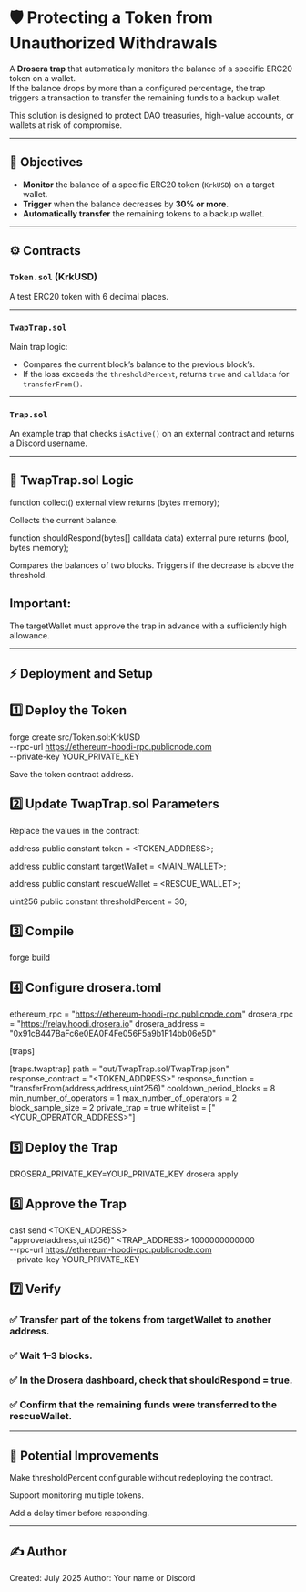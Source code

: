 # 🛡️ Protecting a Token from Unauthorized Withdrawals

A **Drosera trap** that automatically monitors the balance of a specific ERC20 token on a wallet.  
If the balance drops by more than a configured percentage, the trap triggers a transaction to transfer the remaining funds to a backup wallet.

This solution is designed to protect DAO treasuries, high-value accounts, or wallets at risk of compromise.

---

## 🎯 Objectives

- **Monitor** the balance of a specific ERC20 token (`KrkUSD`) on a target wallet.
- **Trigger** when the balance decreases by **30% or more**.
- **Automatically transfer** the remaining tokens to a backup wallet.

---

## ⚙️ Contracts

### `Token.sol` (KrkUSD)
A test ERC20 token with 6 decimal places.

---

### `TwapTrap.sol`
Main trap logic:

- Compares the current block’s balance to the previous block’s.
- If the loss exceeds the `thresholdPercent`, returns `true` and `calldata` for `transferFrom()`.

---

### `Trap.sol`
An example trap that checks `isActive()` on an external contract and returns a Discord username.

---

## 🧩 TwapTrap.sol Logic
function collect() external view returns (bytes memory);

Collects the current balance.

function shouldRespond(bytes[] calldata data) external pure returns (bool, bytes memory);

Compares the balances of two blocks.
Triggers if the decrease is above the threshold.

## Important:
The targetWallet must approve the trap in advance with a sufficiently high allowance.

----

## ⚡ Deployment and Setup
## 1️⃣ Deploy the Token

forge create src/Token.sol:KrkUSD \
  --rpc-url https://ethereum-hoodi-rpc.publicnode.com \
  --private-key YOUR_PRIVATE_KEY
  
 Save the token contract address. 

 ## 2️⃣ Update TwapTrap.sol Parameters
Replace the values in the contract:

address public constant token = <TOKEN_ADDRESS>;

address public constant targetWallet = <MAIN_WALLET>;

address public constant rescueWallet = <RESCUE_WALLET>;

uint256 public constant thresholdPercent = 30;

## 3️⃣ Compile
forge build

## 4️⃣ Configure drosera.toml

ethereum_rpc = "https://ethereum-hoodi-rpc.publicnode.com"
drosera_rpc = "https://relay.hoodi.drosera.io"
drosera_address = "0x91cB447BaFc6e0EA0F4Fe056F5a9b1F14bb06e5D"

[traps]

[traps.twaptrap]
path = "out/TwapTrap.sol/TwapTrap.json"
response_contract = "<TOKEN_ADDRESS>"
response_function = "transferFrom(address,address,uint256)"
cooldown_period_blocks = 8
min_number_of_operators = 1
max_number_of_operators = 2
block_sample_size = 2
private_trap = true
whitelist = ["<YOUR_OPERATOR_ADDRESS>"]

## 5️⃣ Deploy the Trap
DROSERA_PRIVATE_KEY=YOUR_PRIVATE_KEY drosera apply

## 6️⃣ Approve the Trap
cast send <TOKEN_ADDRESS> \
  "approve(address,uint256)" <TRAP_ADDRESS> 1000000000000 \
  --rpc-url https://ethereum-hoodi-rpc.publicnode.com \
  --private-key YOUR_PRIVATE_KEY
## 7️⃣ Verify
### ✅ Transfer part of the tokens from targetWallet to another address.

### ✅ Wait 1–3 blocks.

### ✅ In the Drosera dashboard, check that shouldRespond = true.

### ✅ Confirm that the remaining funds were transferred to the rescueWallet.

---

## 🧠 Potential Improvements

Make thresholdPercent configurable without redeploying the contract.

Support monitoring multiple tokens.

Add a delay timer before responding.

---

## ✍️ Author
Created: July 2025
Author: Your name or Discord

